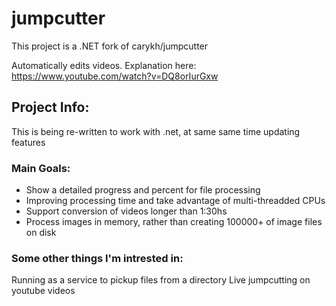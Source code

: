


# jumpcutter
This project is a .NET fork of carykh/jumpcutter

Automatically edits videos. Explanation here: https://www.youtube.com/watch?v=DQ8orIurGxw

## Project Info:
This is being re-written to work with .net, at same same time updating features

### Main Goals:
* Show a detailed progress and percent for file processing
* Improving processing time and take advantage of multi-threadded CPUs
* Support conversion of videos longer than 1:30hs
* Process images in memory, rather than creating 100000+ of image files on disk

### Some other things I'm intrested in:
Running as a service to pickup files from a directory
Live jumpcutting on youtube videos

